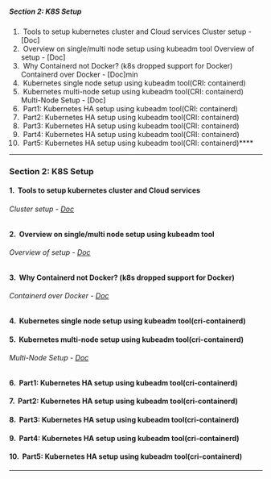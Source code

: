 ##### Section 2: K8S Setup
1.  Tools to setup kubernetes cluster and Cloud services
		Cluster setup - [Doc]
2.  Overview on single/multi node setup using kubeadm tool
		Overview of setup - [Doc]
3.  Why Containerd not Docker? (k8s dropped support for Docker)
		Containerd over Docker - [Doc]min
4.  Kubernetes single node setup using kubeadm tool(CRI: containerd)
5.  Kubernetes multi-node setup using kubeadm tool(CRI: containerd)
		Multi-Node Setup - [Doc]
6.  Part1: Kubernetes HA setup using kubeadm tool(CRI: containerd)
7.  Part2: Kubernetes HA setup using kubeadm tool(CRI: containerd)
8.  Part3: Kubernetes HA setup using kubeadm tool(CRI: containerd)
9.  Part4: Kubernetes HA setup using kubeadm tool(CRI: containerd)
10.  Part5: Kubernetes HA setup using kubeadm tool(CRI: containerd)****
****
### Section 2: K8S Setup
#### 1.  Tools to setup kubernetes cluster and Cloud services
###### Cluster setup - [Doc](obsidian://open?vault=tutorialHell&file=Orchestration%2Fk8engineers.com%2Fofficial%2FMaster%20Docker%20and%20Kubernetes%2Fsection2%2FTools%20to%20setup%20kubernetes%20cluster%20and%20cloud%20service)
#### 2.  Overview on single/multi node setup using kubeadm tool
###### Overview of setup - [Doc](obsidian://open?vault=tutorialHell&file=Orchestration%2Fk8engineers.com%2Fofficial%2FMaster%20Docker%20and%20Kubernetes%2Fsection2%2FOverview%20of%20Single%20or%20Multi%20node%20kubernetes%20setup%20using%20kubeadm%20tool%20and%20containerd%20CRI)
#### 3.  Why Containerd not Docker? (k8s dropped support for Docker)
###### Containerd over Docker - [Doc](obsidian://open?vault=tutorialHell&file=Orchestration%2Fk8engineers.com%2Fofficial%2FMaster%20Docker%20and%20Kubernetes%2Fsection2%2FWhy%20are%20we%20using%20containerd%20over%20docker%20in%20kubernetes)
#### 4.  Kubernetes single node setup using kubeadm tool(cri-containerd)
#### 5.  Kubernetes multi-node setup using kubeadm tool(cri-containerd)
###### Multi-Node Setup - [Doc](obsidian://open?vault=tutorialHell&file=Orchestration%2Fk8engineers.com%2Fofficial%2FMaster%20Docker%20and%20Kubernetes%2Fsection2%2FMulti-Node%20Setup)
#### 6.  Part1: Kubernetes HA setup using kubeadm tool(cri-containerd)
#### 7.  Part2: Kubernetes HA setup using kubeadm tool(cri-containerd)
#### 8.  Part3: Kubernetes HA setup using kubeadm tool(cri-containerd)
#### 9.  Part4: Kubernetes HA setup using kubeadm tool(cri-containerd)
#### 10.  Part5: Kubernetes HA setup using kubeadm tool(cri-containerd)
*****
